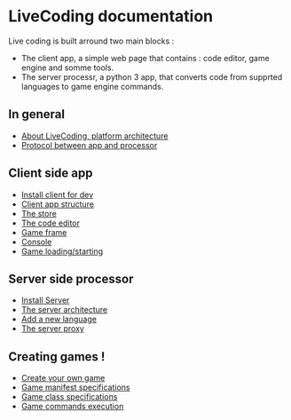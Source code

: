 # LiveCoding documentation

Live coding is built arround two main blocks :
* The client app, a simple web page that contains : code editor, game engine and somme tools.
* The server processr, a python 3 app, that converts code from supprted languages to game engine commands.

## In general

* [About LiveCoding, platform architecture](./1_about.md)
* [Protocol between app and processor](./2_websocket_protocol.md)

## Client side app

* [Install client for dev](./client/1_installation.md)
* [Client app structure](./client/2_strucutre.md)
* [The store](./client/3_store.md)
* [The code editor](./client/4_editor.md)
* [Game frame](./client/5_game_frame.md)
* [Console](./client/6_console.md)
* [Game loading/starting](./client/7_game_managment.md)

## Server side processor

* [Install Server](server/1_environment.md)
* [The server architecture](server/2_serverArchitecture.md)
* [Add a new language](server/3_languages.md)
* [The server proxy](server/4_proxyProtocol.md)

## Creating games !

* [Create your own game](./games/create_one.md)
* [Game manifest specifications](./games/game_manifest_specs.md)
* [Game class specifications](./games/game_class_specs.md)
* [Game commands execution](./games/game_commands_execution.md)
